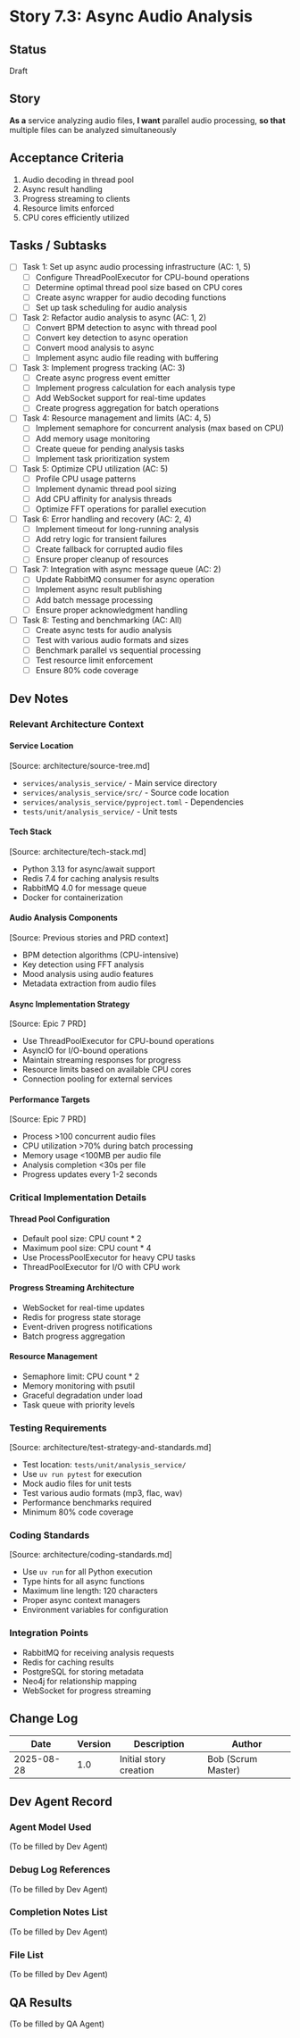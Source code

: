 # Story 7.3: Async Audio Analysis

## Status
Draft

## Story
**As a** service analyzing audio files,
**I want** parallel audio processing,
**so that** multiple files can be analyzed simultaneously

## Acceptance Criteria
1. Audio decoding in thread pool
2. Async result handling
3. Progress streaming to clients
4. Resource limits enforced
5. CPU cores efficiently utilized

## Tasks / Subtasks
- [ ] Task 1: Set up async audio processing infrastructure (AC: 1, 5)
  - [ ] Configure ThreadPoolExecutor for CPU-bound operations
  - [ ] Determine optimal thread pool size based on CPU cores
  - [ ] Create async wrapper for audio decoding functions
  - [ ] Set up task scheduling for audio analysis

- [ ] Task 2: Refactor audio analysis to async (AC: 1, 2)
  - [ ] Convert BPM detection to async with thread pool
  - [ ] Convert key detection to async operation
  - [ ] Convert mood analysis to async
  - [ ] Implement async audio file reading with buffering

- [ ] Task 3: Implement progress tracking (AC: 3)
  - [ ] Create async progress event emitter
  - [ ] Implement progress calculation for each analysis type
  - [ ] Add WebSocket support for real-time updates
  - [ ] Create progress aggregation for batch operations

- [ ] Task 4: Resource management and limits (AC: 4, 5)
  - [ ] Implement semaphore for concurrent analysis (max based on CPU)
  - [ ] Add memory usage monitoring
  - [ ] Create queue for pending analysis tasks
  - [ ] Implement task prioritization system

- [ ] Task 5: Optimize CPU utilization (AC: 5)
  - [ ] Profile CPU usage patterns
  - [ ] Implement dynamic thread pool sizing
  - [ ] Add CPU affinity for analysis threads
  - [ ] Optimize FFT operations for parallel execution

- [ ] Task 6: Error handling and recovery (AC: 2, 4)
  - [ ] Implement timeout for long-running analysis
  - [ ] Add retry logic for transient failures
  - [ ] Create fallback for corrupted audio files
  - [ ] Ensure proper cleanup of resources

- [ ] Task 7: Integration with async message queue (AC: 2)
  - [ ] Update RabbitMQ consumer for async operation
  - [ ] Implement async result publishing
  - [ ] Add batch message processing
  - [ ] Ensure proper acknowledgment handling

- [ ] Task 8: Testing and benchmarking (AC: All)
  - [ ] Create async tests for audio analysis
  - [ ] Test with various audio formats and sizes
  - [ ] Benchmark parallel vs sequential processing
  - [ ] Test resource limit enforcement
  - [ ] Ensure 80% code coverage

## Dev Notes

### Relevant Architecture Context

#### Service Location
[Source: architecture/source-tree.md]
- `services/analysis_service/` - Main service directory
- `services/analysis_service/src/` - Source code location
- `services/analysis_service/pyproject.toml` - Dependencies
- `tests/unit/analysis_service/` - Unit tests

#### Tech Stack
[Source: architecture/tech-stack.md]
- Python 3.13 for async/await support
- Redis 7.4 for caching analysis results
- RabbitMQ 4.0 for message queue
- Docker for containerization

#### Audio Analysis Components
[Source: Previous stories and PRD context]
- BPM detection algorithms (CPU-intensive)
- Key detection using FFT analysis
- Mood analysis using audio features
- Metadata extraction from audio files

#### Async Implementation Strategy
[Source: Epic 7 PRD]
- Use ThreadPoolExecutor for CPU-bound operations
- AsyncIO for I/O-bound operations
- Maintain streaming responses for progress
- Resource limits based on available CPU cores
- Connection pooling for external services

#### Performance Targets
[Source: Epic 7 PRD]
- Process >100 concurrent audio files
- CPU utilization >70% during batch processing
- Memory usage <100MB per audio file
- Analysis completion <30s per file
- Progress updates every 1-2 seconds

### Critical Implementation Details

#### Thread Pool Configuration
- Default pool size: CPU count * 2
- Maximum pool size: CPU count * 4
- Use ProcessPoolExecutor for heavy CPU tasks
- ThreadPoolExecutor for I/O with CPU work

#### Progress Streaming Architecture
- WebSocket for real-time updates
- Redis for progress state storage
- Event-driven progress notifications
- Batch progress aggregation

#### Resource Management
- Semaphore limit: CPU count * 2
- Memory monitoring with psutil
- Graceful degradation under load
- Task queue with priority levels

### Testing Requirements
[Source: architecture/test-strategy-and-standards.md]
- Test location: `tests/unit/analysis_service/`
- Use `uv run pytest` for execution
- Mock audio files for unit tests
- Test various audio formats (mp3, flac, wav)
- Performance benchmarks required
- Minimum 80% code coverage

### Coding Standards
[Source: architecture/coding-standards.md]
- Use `uv run` for all Python execution
- Type hints for all async functions
- Maximum line length: 120 characters
- Proper async context managers
- Environment variables for configuration

### Integration Points
- RabbitMQ for receiving analysis requests
- Redis for caching results
- PostgreSQL for storing metadata
- Neo4j for relationship mapping
- WebSocket for progress streaming

## Change Log
| Date | Version | Description | Author |
|------|---------|-------------|--------|
| 2025-08-28 | 1.0 | Initial story creation | Bob (Scrum Master) |

## Dev Agent Record

### Agent Model Used
(To be filled by Dev Agent)

### Debug Log References
(To be filled by Dev Agent)

### Completion Notes List
(To be filled by Dev Agent)

### File List
(To be filled by Dev Agent)

## QA Results
(To be filled by QA Agent)
